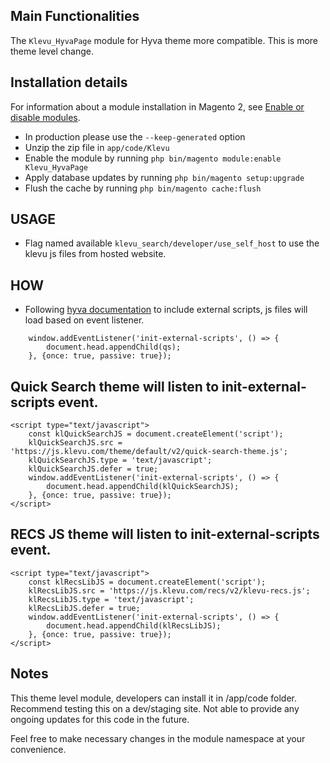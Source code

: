 ## Main Functionalities
The `Klevu_HyvaPage` module for Hyva theme more compatible. This is more theme level change.

## Installation details

For information about a module installation in Magento 2, see [Enable or disable modules](https://devdocs.magento.com/guides/v2.4/install-gde/install/cli/install-cli-subcommands-enable.html).

- In production please use the `--keep-generated` option
- Unzip the zip file in `app/code/Klevu`
- Enable the module by running `php bin/magento module:enable Klevu_HyvaPage`
- Apply database updates by running `php bin/magento setup:upgrade`
- Flush the cache by running `php bin/magento cache:flush`

## USAGE

- Flag named available `klevu_search/developer/use_self_host` to use the klevu js files from hosted website.

## HOW

- Following [hyva documentation](https://docs.hyva.io/hyva-themes/writing-code/patterns/loading-external-javascript.html#overview) to include external scripts, js files will load based on event listener.

```
    window.addEventListener('init-external-scripts', () => {
        document.head.appendChild(qs);
    }, {once: true, passive: true});
```


## Quick Search theme will listen to init-external-scripts event.

```
<script type="text/javascript">
    const klQuickSearchJS = document.createElement('script');     
    klQuickSearchJS.src = 'https://js.klevu.com/theme/default/v2/quick-search-theme.js';
    klQuickSearchJS.type = 'text/javascript';
    klQuickSearchJS.defer = true;
    window.addEventListener('init-external-scripts', () => {
        document.head.appendChild(klQuickSearchJS);
    }, {once: true, passive: true});
</script>
```

## RECS JS theme will listen to init-external-scripts event.

```
<script type="text/javascript">
    const klRecsLibJS = document.createElement('script');
    klRecsLibJS.src = 'https://js.klevu.com/recs/v2/klevu-recs.js';
    klRecsLibJS.type = 'text/javascript';
    klRecsLibJS.defer = true;
    window.addEventListener('init-external-scripts', () => {
        document.head.appendChild(klRecsLibJS);
    }, {once: true, passive: true});
</script>
```

## Notes
This theme level module, developers can install it in <magento-root>/app/code folder.
Recommend testing this on a dev/staging site. Not able to provide any ongoing updates for this code in the future.

Feel free to make necessary changes in the module namespace at your convenience.
